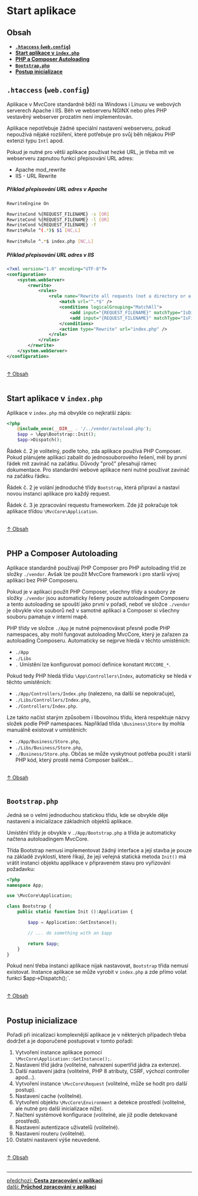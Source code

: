 # Start aplikace

## Obsah
- [**`.htaccess` (`web.config`)**](#htaccess-webconfig)
- [**Start aplikace v `index.php`**](#start-aplikace-v-indexphp)
- [**PHP a Composer Autoloading**](#php-a-composer-autoloading)
- [**`Bootstrap.php`**](#bootstrapphp)
- [**Postup inicializace**](#postup-inicializace)

## `.htaccess` (`web.config`)

Aplikace v MvcCore standardně běží na Windows i Linuxu ve webových serverech 
Apache i IIS. Běh ve webserveru NGINX nebo přes PHP vestavěný webserver 
prozatím není implementován.

Aplikace nepotřebuje žádné speciální nastavení webserveru, pokud 
nepoužívá nějaké rozšíření, které potřebuje pro svůj běh nějakou PHP extenzi typu `Intl` apod.

Pokud je nutné pro větší aplikace používat hezké URL, je třeba mít ve webserveru 
zapnutou funkci přepisování URL adres:
- Apache mod_rewrite
- IIS - URL Rewrite

##### Příklad přepisování URL adres v Apache
```bash
RewriteEngine On

RewriteCond %{REQUEST_FILENAME} -s [OR]
RewriteCond %{REQUEST_FILENAME} -l [OR]
RewriteCond %{REQUEST_FILENAME} -f
RewriteRule ^(.*)$ $1 [NC,L]
	
RewriteRule ^.*$ index.php [NC,L]
```

##### Příklad přepisování URL adres v IIS
```xml
<?xml version="1.0" encoding="UTF-8"?>
<configuration>
    <system.webServer>
        <rewrite>
            <rules>
                <rule name="Rewrite all requests (not a directory or a file) to index.php" stopProcessing="true">
                    <match url="^.*$" />
                    <conditions logicalGrouping="MatchAll">
                        <add input="{REQUEST_FILENAME}" matchType="IsDirectory" negate="true" />
                        <add input="{REQUEST_FILENAME}" matchType="IsFile" negate="true" />
                    </conditions>
                    <action type="Rewrite" url="index.php" />
                </rule>
            </rules>
        </rewrite>
    </system.webServer>
</configuration>

```
&nbsp;  
[↑ Obsah](#obsah)  
&nbsp;&nbsp;  

## Start aplikace v `index.php`

Aplikace v `index.php` má obvykle co nejkratší zápis:
```php
<?php
	@include_once(__DIR__ . '/../vendor/autoload.php');
	$app = \App\Bootstrap::Init();
	$app->Dispatch();
```
Řádek č. 2 je volitelný, podle toho, zda aplikace používá PHP Composer.
Pokud plánujete aplikaci zabalit do jednosouborového řešení, měl by 
první řádek mít zavináč na začátku. Důvody "proč" přesahují rámec dokumentace.
Pro standardní webové aplikace není nutné používat zavináč na začátku řádku.

Řádek č. 2 je volání jednoduché třídy `Bootstrap`, která připraví 
a nastaví novou instanci aplikace pro každý request.

Řádek č. 3 je zpracování requestu frameworkem. Zde již pokračuje 
tok aplikace třídou `\MvcCore\Application`.

&nbsp;  
[↑ Obsah](#obsah)  
&nbsp;&nbsp; 

## PHP a Composer Autoloading

Aplikace standardně používají PHP Composer pro PHP autoloading tříd
ze složky `./vendor`. Avšak lze použít MvcCore framework i pro 
starší vývoj aplikací bez PHP Composeru.

Pokud je v aplikaci použit PHP Composer, všechny třídy a soubory
ze složky `./vendor` jsou automaticky řešeny pouze autoloadingem 
Composeru a tento autoloading se spouští jako první v pořadí, neboť
ve složce `./vendor` je obvykle více souborů než v samotné aplikaci
a Composer si všechny souboru pamatuje v interní mapě.

PHP třídy ve složce `./App` je nutné pojmenovávat přesně podle PHP 
namespaces, aby mohl fungovat autoloading MvcCore, který je zařazen 
za autoloading Composeru. Automaticky se nejprve hledá v těchto umístěních:
- `./App`
- `./Libs`
- `.`
Umístění lze konfigurovat pomocí definice konstant `MVCCORE_*`.

Pokud tedy PHP hledá třídu `\App\Controllers\Index`, automaticky se hledá
v těchto umístěních:
- `./App/Controllers/Index.php` (nalezeno, na další se nepokračuje),  
- `./Libs/Controllers/Index.php`,  
- `./Controllers/Index.php`.  

Lze takto načíst starým způsobem i libovolnou třídu, která respektuje 
názvy složek podle PHP namespaces. Například třída `\Business\Store`
by mohla manuálně existovat v umístěních:
- `./App/Business/Store.php`,
- `./Libs/Business/Store.php`,
- `./Business/Store.php`.
Občas se může vyskytnout potřeba použít i starší PHP kód, 
který prostě nemá Composer balíček...

&nbsp;  
[↑ Obsah](#obsah)  
&nbsp;&nbsp; 

## `Bootstrap.php`
Jedná se o velmi jednoduchou statickou třidu, kde se obvykle děje 
nastavení a inicializace základních objektů aplikace.

Umístění třídy je obvykle v `./App/Bootstrap.php` a třída je automaticky
načtena autoloadingem MvcCore.

Třída Bootstrap nemusí implementovat žádný interface a její stavba 
je pouze na základě zvyklostí, které říkají, že její veřejná 
statická metoda `Init()` má vrátit instanci objektu applikace
v připraveném stavu pro vyřizování požadavku:
```php
<?php
namespace App;

use \MvcCore\Application;

class Bootstrap {
	public static function Init ():Application {

		$app = Application::GetInstance();

		// ... do something with an $app

		return $app;
	}
}

```

Pokud není třeba instanci aplikace nijak nastavovat, `Bootstrap` třída nemusí existovat.
Instance aplikace se může vyrobit v `index.php` a zde přímo volat funkci $app->Dispatch();`.

&nbsp;  
[↑ Obsah](#obsah)  
&nbsp;&nbsp; 

## Postup inicializace
Pořadí při inicalizaci komplexnější aplikace je v některých 
případech třeba dodržet a je doporučené postupovat v tomto pořadí:

1. Vytvoření instance aplikace pomocí `\MvcCore\Application::GetInstance();`.
2. Nastavení tříd jádra (volitelné, nahrazení supertříd jádra za extenze).
3. Další nastavení jádra (volitelné, PHP 8 atributy, CSRF, výchozí controller apod...).
4. Vytvoření instance `\MvcCore\Request` (volitelné, může se hodit pro další postup).
5. Nastavení cache (volitelné).
6. Vytvoření objektu `\MvcCore\Environment` a detekce prostředí
  (volitelné, ale nutné pro další inicializace níže).
7. Načtení systémové konfigurace (volitelné, ale již podle detekované prostředí).
8. Nastavení autentizace uživatelů (volitelné).
9. Nastavení routeru (volitelné).
10. Ostatní nastavení výše neuvedené.

&nbsp;  
[↑ Obsah](#obsah)  
&nbsp;&nbsp; 

---

<div class="prev-next">

[předchozí: **Cesta zpracování v aplikaci**](./README.md)  
[další: **Průchod zpracování v aplikaci**](./app-dispatch.md)  

</div>